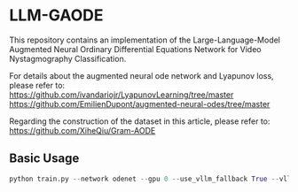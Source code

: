 # LLM-GAODE
This repository contains an implementation of the Large-Language-Model Augmented Neural Ordinary Differential Equations Network for Video Nystagmography Classification.

For details about the augmented neural ode network and Lyapunov loss, please refer to:
https://github.com/ivandariojr/LyapunovLearning/tree/master
https://github.com/EmilienDupont/augmented-neural-odes/tree/master

Regarding the construction of the dataset in this article, please refer to:
https://github.com/XiheQiu/Gram-AODE

## Basic Usage
```python
python train.py --network odenet --gpu 0 --use_vllm_fallback True --vllm_confidence_threshold 0.6
```
